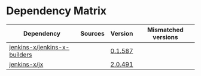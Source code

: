 # Dependency Matrix

Dependency | Sources | Version | Mismatched versions
---------- | ------- | ------- | -------------------
[jenkins-x/jenkins-x-builders](https://github.com/jenkins-x/jenkins-x-builders) |  | [0.1.587]() | 
[jenkins-x/jx](https://github.com/jenkins-x/jx) |  | [2.0.491](https://github.com/jenkins-x/jx/releases/tag/v2.0.491) | 
